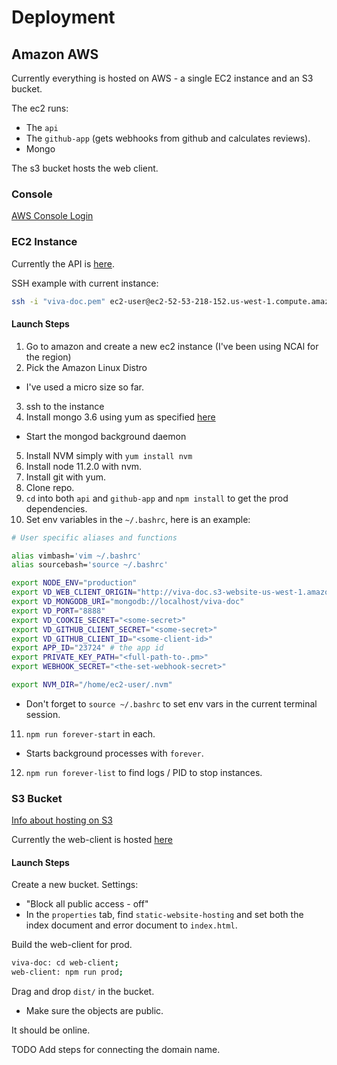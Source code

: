 # Deployment

## Amazon AWS

Currently everything is hosted on AWS - a single EC2 instance and an S3 bucket.

The ec2 runs:
  - The `api`
  - The `github-app` (gets webhooks from github and calculates reviews).
  - Mongo

The s3 bucket hosts the web client.

### Console

[AWS Console Login](https://257184581980.signin.aws.amazon.com/console/)

### EC2 Instance

Currently the API is [here](http://52.53.218.152:8888/api).

SSH example with current instance:

```bash
ssh -i "viva-doc.pem" ec2-user@ec2-52-53-218-152.us-west-1.compute.amazonaws.com
```

#### Launch Steps

1. Go to amazon and create a new ec2 instance (I've been using NCAl for the region)
2. Pick the Amazon Linux Distro
  - I've used a micro size so far.
3. ssh to the instance
4. Install mongo 3.6 using yum as specified [here](https://docs.mongodb.com/v3.6/tutorial/install-mongodb-on-amazon/)
 - Start the mongod background daemon
5. Install NVM simply with `yum install nvm`
6. Install node 11.2.0 with nvm.
7. Install git with yum.
8. Clone repo.
9. `cd` into both `api` and `github-app` and `npm install` to get the prod dependencies.
10. Set env variables in the `~/.bashrc`, here is an example:

```bash
# User specific aliases and functions

alias vimbash='vim ~/.bashrc'
alias sourcebash='source ~/.bashrc'

export NODE_ENV="production"
export VD_WEB_CLIENT_ORIGIN="http://viva-doc.s3-website-us-west-1.amazonaws.com"
export VD_MONGODB_URI="mongodb://localhost/viva-doc"
export VD_PORT="8888"
export VD_COOKIE_SECRET="<some-secret>"
export VD_GITHUB_CLIENT_SECRET="<some-secret>"
export VD_GITHUB_CLIENT_ID="<some-client-id>"
export APP_ID="23724" # the app id
export PRIVATE_KEY_PATH="<full-path-to-.pm>"
export WEBHOOK_SECRET="<the-set-webhook-secret>"

export NVM_DIR="/home/ec2-user/.nvm"
```

 - Don't forget to `source ~/.bashrc` to set env vars in the current terminal session.

11. `npm run forever-start` in each.
  - Starts background processes with `forever`.
12. `npm run forever-list` to find logs / PID to stop instances.

### S3 Bucket

[Info about hosting on S3](https://docs.aws.amazon.com/AmazonS3/latest/dev/WebsiteHosting.html)

Currently the web-client is hosted [here](http://viva-doc.s3-website-us-west-1.amazonaws.com)

#### Launch Steps

Create a new bucket. Settings:
  - "Block all public access - off"
  - In the `properties` tab, find `static-website-hosting` and set both the index document and error document to `index.html`.

Build the web-client for prod.

```bash
viva-doc: cd web-client;
web-client: npm run prod;
```

Drag and drop `dist/` in the bucket.
  - Make sure the objects are public.

It should be online.

TODO Add steps for connecting the domain name.
